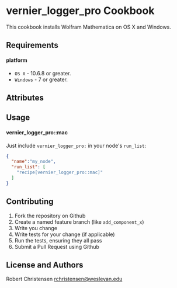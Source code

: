 vernier_logger_pro Cookbook
====================
This cookbook installs Wolfram Mathematica on OS X and Windows.

Requirements
------------
#### platform
- `OS X` - 10.6.8 or greater.
- `Windows` - 7 or greater.

Attributes
----------

Usage
-----
#### vernier_logger_pro::mac

Just include `vernier_logger_pro:` in your node's `run_list`:

```json
{
  "name":"my_node",
  "run_list": [
    "recipe[vernier_logger_pro::mac]"
  ]
}
```

Contributing
------------

1. Fork the repository on Github
2. Create a named feature branch (like `add_component_x`)
3. Write you change
4. Write tests for your change (if applicable)
5. Run the tests, ensuring they all pass
6. Submit a Pull Request using Github

License and Authors
-------------------
Robert Christensen <rchristensen@wesleyan.edu>